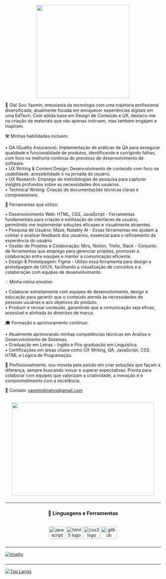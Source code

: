 <div align="center">
<p>
  <img height="300" src="https://user-images.githubusercontent.com/98225965/195967757-d5704a01-f4d7-4bde-910e-89615f273504.png"  />
</p>
</div>
👋 Olá! Sou Yasmin, entusiasta da tecnologia com uma trajetória profissional diversificada, atualmente focada em enriquecer experiências digitais em uma EdTech. Com sólida base em Design de Conteúdo e UX, destaco-me na criação de materiais que não apenas instruem, mas também engajam e inspiram.
<br>

🛠 Minhas habilidades incluem:
<br>

• QA (Quality Assurance): Implementação de práticas de QA para assegurar qualidade e funcionalidade de produtos, identificando e corrigindo falhas, com foco na melhoria contínua do processo de desenvolvimento de software.
<br>
• UX Writing & Content Design: Desenvolvimento de conteúdo com foco na usabilidade, acessibilidade e na jornada do usuário.
<br>
• UX Research: Emprego de metodologias de pesquisa para capturar insights profundos sobre as necessidades dos usuários.
<br>
• Technical Writing: Criação de documentações técnicas claras e compreensíveis.
<br>

🔧 Ferramentas que utilizo:
<br>

• Desenvolvimento Web: HTML, CSS, JavaScript - Ferramentas fundamentais para criação e estilização de interfaces de usuário, permitindo-me implementar soluções eficazes e visualmente atraentes.
<br>
• Pesquisa de Usuário: Maze, Notably AI - Essas ferramentas me ajudam a coletar e analisar feedback dos usuários, essencial para o refinamento da experiência do usuário.
<br>
• Gestão de Projetos e Colaboração: Miro, Notion, Trello, Slack - Conjunto de ferramentas que emprego para gerenciar projetos, promover a colaboração entre equipes e manter a comunicação eficiente.
<br>
• Design & Prototipagem: Figma - Utilizo essa ferramenta para design e prototipagem de UI/UX, facilitando a visualização de conceitos e a colaboração com equipes de desenvolvimento.
<br>

💡 Minha rotina envolve:
<br>

• Colaborar estreitamente com equipes de desenvolvimento, design e educação para garantir que o conteúdo atenda às necessidades de pessoas usuárias e aos objetivos do produto.
<br>
• Produzir e revisar conteúdo, garantindo que a comunicação seja eficaz, acessível e alinhada às diretrizes de marca.
<br>

🎓 Formação e aprimoramento contínuo:
<br>

• Atualmente aprimorando minhas competências técnicas em Análise e Desenvolvimento de Sistemas.
<br>
• Graduação em Letras - Inglês e Pós-graduação em Linguística.
<br>
• Certificações em áreas chave como UX Writing, QA, JavaScript, CSS, HTML e Lógica de Programação.
<br>

🌟 Profissionalmente, sou movida pela paixão em criar soluções que façam a diferença, sempre buscando inovar e superar expectativas. Pronta para colaborar com equipes que valorizam a criatividade, a inovação e o comprometimento com a excelência.
<br>

📧 Contato: yasmindmatos@gmail.com
<br>
<br>
</p>

<p align="center">
  <img width="460" height="300" src="https://github.com/yasmindematos/yasmindematos/assets/98225965/82b5756b-e759-4a7a-9430-1aff9938c07c">
</p>


###

<hr>
<h3 align="center"> 💼 Linguagens e Ferramentas</h3>
<br>

<div align="center">
  <img src="https://cdn.jsdelivr.net/gh/devicons/devicon/icons/javascript/javascript-original.svg" height="40" width="52" alt="javascript logo"  />
  <img src="https://cdn.jsdelivr.net/gh/devicons/devicon/icons/html5/html5-original.svg" height="40" width="52" alt="html5 logo"  />
  <img src="https://cdn.jsdelivr.net/gh/devicons/devicon/icons/css3/css3-original.svg" height="40" width="52" alt="css3 logo"  />
  <img src="https://cdn.jsdelivr.net/gh/devicons/devicon/icons/github/github-original.svg" height="40" width="52" alt="github logo"  />
</div>

###


<hr>

[![trophy](https://github-profile-trophy.vercel.app/?username=yasmindematos&theme=onedark)](https://github.com/yasmindematos/github-profile-trophy)


###


<hr>


[![Top Langs](https://github-readme-stats.vercel.app/api/top-langs/?username=yasmindematos&layout=compact)](https://github.com/yasmindematos/github-readme-stats)


###
